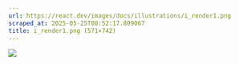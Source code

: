 ```yaml
---
url: https://react.dev/images/docs/illustrations/i_render1.png
scraped_at: 2025-05-25T08:52:17.809067
title: i_render1.png (571×742)
---
```


![](https://react.dev/images/docs/illustrations/i_render1.png)

